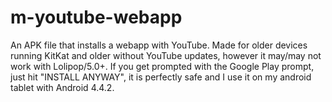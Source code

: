# m-youtube-webapp
An APK file that installs a webapp with YouTube. Made for older devices running KitKat and older without YouTube updates, however it may/may not work with Lolipop/5.0+.
If you get prompted with the Google Play prompt, just hit "INSTALL ANYWAY", it is perfectly safe and I use it on my android tablet with Android 4.4.2.
